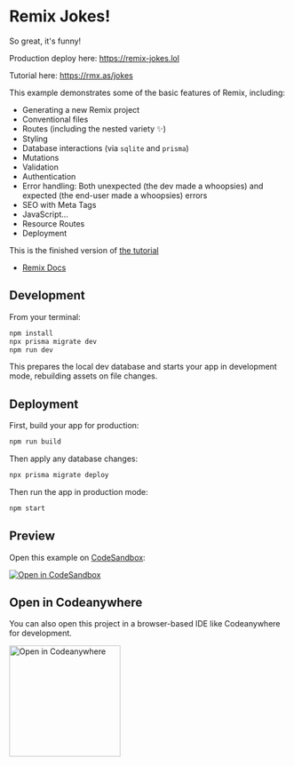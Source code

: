 # Remix Jokes!

So great, it's funny!

Production deploy here: https://remix-jokes.lol

Tutorial here: https://rmx.as/jokes

This example demonstrates some of the basic features of Remix, including:

- Generating a new Remix project
- Conventional files
- Routes (including the nested variety ✨)
- Styling
- Database interactions (via `sqlite` and `prisma`)
- Mutations
- Validation
- Authentication
- Error handling: Both unexpected (the dev made a whoopsies) and expected (the end-user made a whoopsies) errors
- SEO with Meta Tags
- JavaScript...
- Resource Routes
- Deployment

This is the finished version of [the tutorial](https://remix.run/tutorials/jokes)

- [Remix Docs](https://remix.run/docs)

## Development

From your terminal:

```sh
npm install
npx prisma migrate dev
npm run dev
```

This prepares the local dev database and starts your app in development mode, rebuilding assets on file changes.

## Deployment

First, build your app for production:

```sh
npm run build
```

Then apply any database changes:

```sh
npx prisma migrate deploy
```

Then run the app in production mode:

```sh
npm start
```

## Preview

Open this example on [CodeSandbox](https://codesandbox.com):

[![Open in CodeSandbox](https://codesandbox.io/static/img/play-codesandbox.svg)](https://codesandbox.io/s/github/remix-run/remix/tree/main/examples/jokes)

## Open in Codeanywhere
You can also open this project in a browser-based IDE like Codeanywhere for development.

<a href="https://app.codeanywhere.com/#https://github.com/remix-run/remix/tree/main/examples/jokes">
  <img src="https://codeanywhere.com/img/open-in-codeanywhere-btn.svg" alt="Open in Codeanywhere" width="200">
</a>
